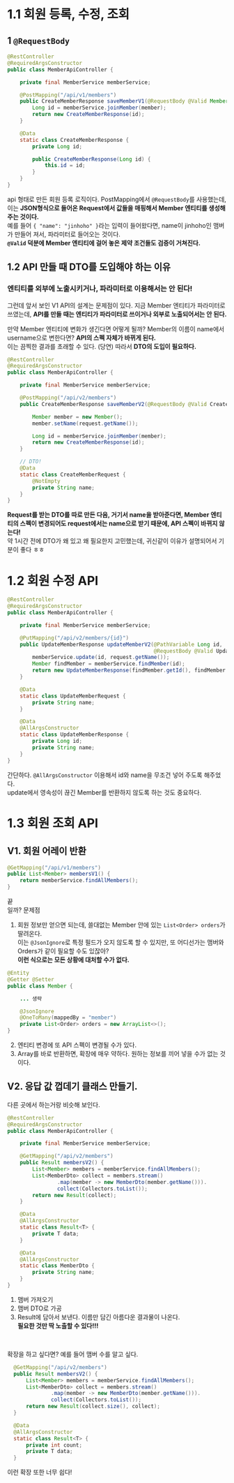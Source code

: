# 1.1 회원 등록, 수정, 조회
## 1 `@RequestBody`
```java
@RestController
@RequiredArgsConstructor
public class MemberApiController {

    private final MemberService memberService;

    @PostMapping("/api/v1/members")
    public CreateMemberResponse saveMemberV1(@RequestBody @Valid Member member) {
        Long id = memberService.joinMember(member);
        return new CreateMemberResponse(id);
    }

    @Data
    static class CreateMemberResponse {
        private Long id;

        public CreateMemberResponse(Long id) {
            this.id = id;
        }
    }
}
```
api 형태로 만든 회원 등록 로직이다. PostMapping에서 `@RequestBody`를 사용했는데, 이는 **JSON형식으로 들어온 Request에서 값들을 매핑해서 Member 엔티티를 생성해주는 것이다.** <br> 
예를 들어 `{ "name": "jinhoho" }`라는 입력이 들어왔다면, name이 jinhoho인 맴버가 만들어 져서, 파라미터로 들어오는 것이다. <br>
**`@Valid` 덕분에 Member 엔티티에 걸어 놓은 제약 조건들도 검증이 거쳐진다.**

 
## 1.2 API 만들 때 DTO를 도입해야 하는 이유
### 엔티티를 외부에 노출시키거나, 파라미터로 이용해서는 안 된다!

그런데 앞서 보인 V1 API의 설계는 문제점이 있다. 지금 Member 엔티티가 파라미터로 쓰였는데, **API를 만들 때는 엔티티가 파라미터로 쓰이거나 외부로 노출되어서는 안 된다.** <br>

만약 Member 엔티티에 변화가 생긴다면 어떻게 될까? Member의 이름이 name에서 username으로 변한다면? **API의 스펙 자체가 바뀌게 된다.** <br>
이는 끔찍한 결과를 초래할 수 있다. (당연) 따라서 **DTO의 도입이 필요하다.**

```java
@RestController
@RequiredArgsConstructor
public class MemberApiController {

    private final MemberService memberService;

    @PostMapping("/api/v2/members")
    public CreateMemberResponse saveMemberV2(@RequestBody @Valid CreateMemberRequest request) {

        Member member = new Member();
        member.setName(request.getName());

        Long id = memberService.joinMember(member);
        return new CreateMemberResponse(id);
    }

    // DTO!
    @Data
    static class CreateMemberRequest {
        @NotEmpty
        private String name;
    }
}
```
**Request를 받는 DTO를 따로 만든 다음, 거기서 name을 받아준다면, Member 엔티티의 스펙이 변경되어도 request에서는 name으로 받기 때문에, API 스펙이 바뀌지 않는다!** <br>
약 1시간 전에 DTO가 왜 있고 왜 필요한지 고민했는데, 귀신같이 이유가 설명되어서 기분이 좋다 ㅎㅎ


# 1.2 회원 수정 API
```java
@RestController
@RequiredArgsConstructor
public class MemberApiController {

    private final MemberService memberService;

    @PutMapping("/api/v2/members/{id}")
    public UpdateMemberResponse updateMemberV2(@PathVariable Long id,
                                               @RequestBody @Valid UpdateMemberRequest request) {
        memberService.update(id, request.getName());
        Member findMember = memberService.findMember(id);
        return new UpdateMemberResponse(findMember.getId(), findMember.getName());
    }

    @Data
    static class UpdateMemberRequest {
        private String name;
    }

    @Data
    @AllArgsConstructor
    static class UpdateMemberResponse {
        private Long id;
        private String name;
    }
}
```
간단하다. `@AllArgsConstructor` 이용해서 id와 name을 무조건 넣어 주도록 해주었다. <br> 
update에서 영속성이 끊긴 Member를 반환하지 않도록 하는 것도 중요하다. <br>

# 1.3 회원 조회 API
## V1. 회원 어레이 반환 
```java
@GetMapping("/api/v1/members")
public List<Member> membersV1() {
    return memberService.findAllMembers();
}
```
끝 <br>
일까? 문제점 
1. 회원 정보만 얻으면 되는데, 쓸대없는 Member 안에 있는 `List<Order> orders`가 딸려온다. <br> 이는 `@JsonIgnore`로 특정 필드가 오지 않도록 할 수 있지만, 또 어디선가는 맴버와 Orders가 같이 필요할 수도 있잖아? <br> **이런 식으로는 모든 상황에 대처할 수가 없다.**
```java
@Entity
@Getter @Setter
public class Member {

    ... 생략

    @JsonIgnore
    @OneToMany(mappedBy = "member")
    private List<Order> orders = new ArrayList<>();
}
```
2. 엔티티 변경에 또 API 스펙이 변경될 수가 있다.
3. Array를 바로 반환하면, 확장에 매우 약하다. 원하는 정보를 끼어 넣을 수가 없는 것이다.

## V2. 응답 값 껍데기 클래스 만들기.
다른 곳에서 하는거랑 비슷해 보인다.

```java
@RestController
@RequiredArgsConstructor
public class MemberApiController {

    private final MemberService memberService;

    @GetMapping("/api/v2/members")
    public Result membersV2() {
        List<Member> members = memberService.findAllMembers();
        List<MemberDto> collect = members.stream()
                .map(member -> new MemberDto(member.getName())).
                collect(Collectors.toList());
        return new Result(collect);
    }

    @Data
    @AllArgsConstructor
    static class Result<T> {
        private T data;
    }

    @Data
    @AllArgsConstructor
    static class MemberDto {
        private String name;
    }
}
```
1. 맴버 가져오기
2. 맴버 DTO로 가공
3. Result에 담아서 보낸다.
이름만 담긴 아름다운 결과물이 나온다. <br>
**필요한 것만 딱 노출할 수 있다!!!**


<br>

확장을 하고 싶다면? 예를 들어 맴버 수를 알고 싶다.

```java
  @GetMapping("/api/v2/members")
  public Result membersV2() {
      List<Member> members = memberService.findAllMembers();
      List<MemberDto> collect = members.stream()
              .map(member -> new MemberDto(member.getName())).
              collect(Collectors.toList());
      return new Result(collect.size(), collect);
  }

  @Data
  @AllArgsConstructor
  static class Result<T> {
      private int count;
      private T data;
  }
```

이런 확장 또한 너무 쉽다!
